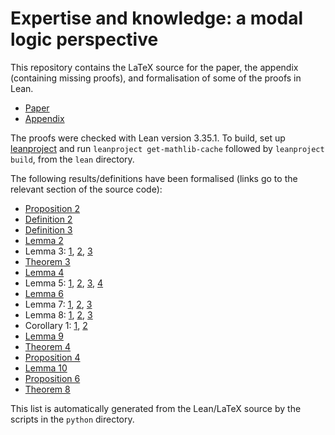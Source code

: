# Expertise and knowledge: a modal logic perspective

This repository contains the LaTeX source for the paper, the appendix
(containing missing proofs), and formalisation of some of the proofs in Lean.

- [Paper](latex/main.pdf)
- [Appendix](latex/appendix.pdf)

The proofs were checked with Lean version 3.35.1. To build, set up
[leanproject](https://leanprover-community.github.io/leanproject.html) and run
`leanproject get-mathlib-cache` followed by `leanproject build`, from the
`lean` directory.

The following results/definitions have been formalised (links go to the
relevant section of the source code):

* [Proposition 2](lean/src/frame_properties.lean#L31)
* [Definition 2](lean/src/epistemic_logic.lean#L314)
* [Definition 3](lean/src/epistemic_logic.lean#L21)
* [Lemma 2](lean/src/epistemic_logic.lean#L55)
* Lemma 3: [1](lean/src/epistemic_logic.lean#L82), [2](lean/src/epistemic_logic.lean#L198), [3](lean/src/epistemic_logic.lean#L206)
* [Theorem 3](lean/src/epistemic_logic.lean#L437)
* [Lemma 4](lean/src/soundness.lean#L7)
* Lemma 5: [1](lean/src/axiom_system.lean#L214), [2](lean/src/axiom_system.lean#L237), [3](lean/src/axiom_system.lean#L247), [4](lean/src/axiom_system.lean#L286)
* [Lemma 6](lean/src/axiom_system.lean#L439)
* Lemma 7: [1](lean/src/completeness.lean#L23), [2](lean/src/completeness.lean#L63), [3](lean/src/completeness.lean#L71)
* Lemma 8: [1](lean/src/completeness.lean#L114), [2](lean/src/completeness.lean#L206), [3](lean/src/completeness.lean#L228)
* Corollary 1: [1](lean/src/completeness.lean#L173), [2](lean/src/completeness.lean#L194)
* [Lemma 9](lean/src/completeness.lean#L284)
* [Theorem 4](lean/src/completeness.lean#L667)
* [Proposition 4](lean/src/multi_source.lean#L373)
* [Lemma 10](lean/src/multi_source.lean#L177)
* [Proposition 6](lean/src/multi_source.lean#L487)
* [Theorem 8](lean/src/multi_source.lean#L571)

This list is automatically generated from the Lean/LaTeX source by the scripts
in the `python` directory.
